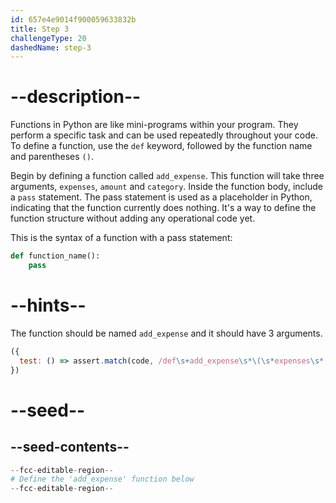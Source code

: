 ```yaml
---
id: 657e4e9014f900059633832b
title: Step 3
challengeType: 20
dashedName: step-3
---
```


# --description--

Functions in Python are like mini-programs within your program. They perform a specific task and can be used repeatedly throughout your code. To define a function, use the `def` keyword, followed by the function name and parentheses `()`.

Begin by defining a function called `add_expense`. This function will take three arguments, `expenses`, `amount` and `category`. Inside the function body, include a `pass` statement. The pass statement is used as a placeholder in Python, indicating that the function currently does nothing. It's a way to define the function structure without adding any operational code yet.

This is the syntax of a function with a pass statement:
```py
def function_name():
    pass
```
    


# --hints--

The function should be named `add_expense` and it should have 3 arguments.

```js
({
  test: () => assert.match(code, /def\s+add_expense\s*\(\s*expenses\s*,\s*amount\s*,\s*category\s*\)\s*:/)
})

```


# --seed--

## --seed-contents--

```py
--fcc-editable-region--
# Define the 'add_expense' function below
--fcc-editable-region--
```

